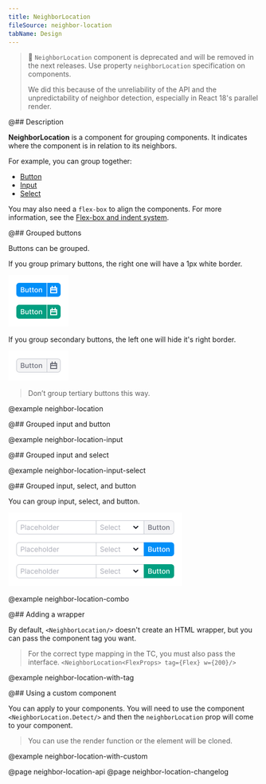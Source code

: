 ```yaml
---
title: NeighborLocation
fileSource: neighbor-location
tabName: Design
---
```


> 🚨 `NeighborLocation` component is deprecated and will be removed in the next releases.
> Use property `neighborLocation` specification on components.
>
> We did this because of the unreliability of the API and the unpredictability of neighbor detection, especially in
> React 18's parallel render.

@## Description

**NeighborLocation** is a component for grouping components. It indicates where the component is in relation to its
neighbors.

For example, you can group together:

- [Button](/components/button/)
- [Input](/components/input/)
- [Select](/components/select)

You may also need a `flex-box` to align the components. For more information, see
the [Flex-box and indent system](/layout/box-system/).

@## Grouped buttons

Buttons can be grouped.

If you group primary buttons, the right one will have a 1px white border.

![](static/primary-buttons-group.png)

If you group secondary buttons, the left one will hide it's right border.

![](static/secondary-buttons-group.png)

> Don’t group tertiary buttons this way.

@example neighbor-location

@## Grouped input and button

@example neighbor-location-input

@## Grouped input and select

@example neighbor-location-input-select

@## Grouped input, select, and button

You can group input, select, and button.

![](static/combo.png)

@example neighbor-location-combo

@## Adding a wrapper

By default, `<NeighborLocation/>` doesn't create an HTML wrapper, but you can pass the component tag you want.

> For the correct type mapping in the TC, you must also pass the interface.
> `<NeighborLocation<FlexProps> tag={Flex} w={200}/>`

@example neighbor-location-with-tag

@## Using a custom component

You can apply <NeighborLocation/> to your components. You will need to use the component `<NeighborLocation.Detect/>`
and
then the `neighborLocation` prop will come to your component.

> You can use the render function or the element will be cloned.

@example neighbor-location-with-custom

@page neighbor-location-api
@page neighbor-location-changelog
